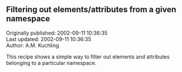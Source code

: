 ## Filtering out elements/attributes from a given namespace  
Originally published: 2002-09-11 10:36:35  
Last updated: 2002-09-11 10:36:35  
Author: A.M. Kuchling  
  
This recipe shows a simple way to filter out elements and attributes
belonging to a particular namespace.